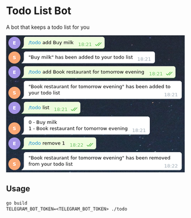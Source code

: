 # Todo List Bot
A bot that keeps a todo list for you  

![screen](screen.png "Screen")

## Usage

```
go build  
TELEGRAM_BOT_TOKEN=<TELEGRAM_BOT_TOKEN> ./todo
```